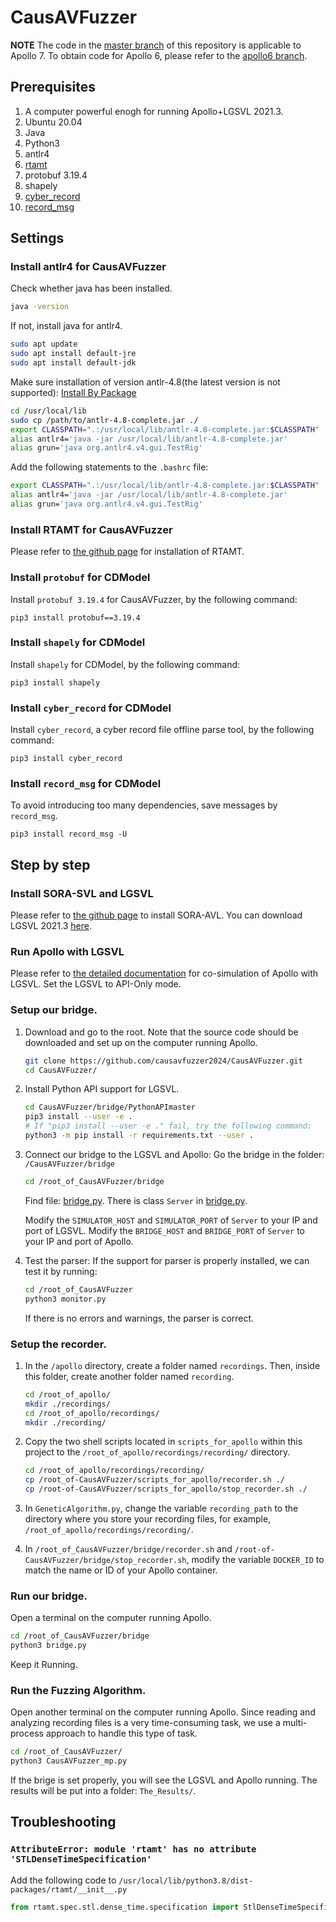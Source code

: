 # CausAVFuzzer

**NOTE** The code in the [master branch](https://github.com/causavfuzzer2024/CausAVFuzzer/tree/master) of this repository is applicable to Apollo 7. To obtain code for Apollo 6, please refer to the [apollo6 branch](https://github.com/causavfuzzer2024/CausAVFuzzer/tree/apollo6).


## Prerequisites
1. A computer powerful enogh for running Apollo+LGSVL 2021.3. 
2. Ubuntu 20.04
3. Java
4. Python3
5. antlr4
6. [rtamt](https://github.com/nickovic/rtamt)
7. protobuf 3.19.4
8. shapely
9. [cyber_record](https://github.com/daohu527/cyber_record)
10. [record_msg](https://github.com/daohu527/record_msg)



## Settings

### Install antlr4 for CausAVFuzzer
Check whether java has been installed. 
```bash
java -version
```
If not, install java for antlr4. 
```bash
sudo apt update
sudo apt install default-jre
sudo apt install default-jdk
```

Make sure installation of version antlr-4.8(the latest version is not supported):
[Install By Package](https://www.antlr.org/download/antlr-4.8-complete.jar)
```bash
cd /usr/local/lib
sudo cp /path/to/antlr-4.8-complete.jar ./
export CLASSPATH=".:/usr/local/lib/antlr-4.8-complete.jar:$CLASSPATH"
alias antlr4='java -jar /usr/local/lib/antlr-4.8-complete.jar'
alias grun='java org.antlr4.v4.gui.TestRig'
```
Add the following statements to the `.bashrc` file: 
```bash
export CLASSPATH=".:/usr/local/lib/antlr-4.8-complete.jar:$CLASSPATH"
alias antlr4='java -jar /usr/local/lib/antlr-4.8-complete.jar'
alias grun='java org.antlr4.v4.gui.TestRig'
```

### Install RTAMT for CausAVFuzzer
Please refer to [the github page](https://github.com/nickovic/rtamt) for installation of RTAMT.

### Install `protobuf` for CDModel
Install `protobuf 3.19.4` for CausAVFuzzer, by the following command: 
```shell
pip3 install protobuf==3.19.4
```

### Install `shapely` for CDModel
Install `shapely` for CDModel, by the following command: 
```shell
pip3 install shapely
```

### Install `cyber_record` for CDModel
Install `cyber_record`, a cyber record file offline parse tool, by the following command: 
```shell
pip3 install cyber_record
```

### Install `record_msg` for CDModel
To avoid introducing too many dependencies, save messages by `record_msg`.
```shell
pip3 install record_msg -U
```



## Step by step

### Install SORA-SVL and LGSVL

Please refer to [the github page](https://github.com/YuqiHuai/SORA-SVL) to install SORA-AVL. 
You can download LGSVL 2021.3 [here](https://github.com/lgsvl/simulator/releases/tag/2021.3). 

### Run Apollo with LGSVL
Please refer to [the detailed documentation](https://unity-proj.github.io/lgsvl/apollo-master-instructions/) for co-simulation of Apollo with LGSVL.
Set the LGSVL to API-Only mode.

### Setup our bridge.
1. Download and go to the root. Note that the source code should be downloaded and set up on the computer running Apollo.
	```bash
	git clone https://github.com/causavfuzzer2024/CausAVFuzzer.git
	cd CausAVFuzzer/
	```
2. Install Python API support for LGSVL.
	```bash
	cd CausAVFuzzer/bridge/PythonAPImaster
	pip3 install --user -e .  
	# If "pip3 install --user -e ." fail, try the following command:
	python3 -m pip install -r requirements.txt --user .
	```

3. Connect our bridge to the LGSVL and Apollo:
	Go the bridge in the folder: `/CausAVFuzzer/bridge`
	```bash
	cd /root_of_CausAVFuzzer/bridge
	```
	Find file: [bridge.py](./bridge/bridge.py).
	There is class `Server` in [bridge.py](./bridge/bridge.py). 

	Modify the `SIMULATOR_HOST` and `SIMULATOR_PORT` of `Server` to your IP and port of LGSVL.
	Modify the `BRIDGE_HOST` and `BRIDGE_PORT` of `Server` to your IP and port of Apollo.
	
4. Test the parser:
	If the support for parser is properly installed, we can test it by running:
	```bash
	cd /root_of_CausAVFuzzer
	python3 monitor.py
	```
	If there is no errors and warnings, the parser is correct.

### Setup the recorder. 
1. In the `/apollo` directory, create a folder named `recordings`. Then, inside this folder, create another folder named `recording`.
   ```bash
   cd /root_of_apollo/
   mkdir ./recordings/
   cd /root_of_apollo/recordings/
   mkdir ./recording/
   ```
   
2. Copy the two shell scripts located in `scripts_for_apollo` within this project to the `/root_of_apollo/recordings/recording/` directory.
   ```bash
   cd /root_of_apollo/recordings/recording/
   cp /root_of-CausAVFuzzer/scripts_for_apollo/recorder.sh ./
   cp /root-of-CausAVFuzzer/scripts_for_apollo/stop_recorder.sh ./
   ```
   
3. In `GeneticAlgorithm.py`, change the variable `recording_path` to the directory where you store your recording files, for example, `/root_of_apollo/recordings/recording/`. 
   
4. In `/root_of_CausAVFuzzer/bridge/recorder.sh` and `/root-of-CausAVFuzzer/bridge/stop_recorder.sh`, modify the variable `DOCKER_ID` to match the name or ID of your Apollo container.

### Run our bridge.
Open a terminal on the computer running Apollo.
```bash
cd /root_of_CausAVFuzzer/bridge
python3 bridge.py
```
Keep it Running.

### Run the Fuzzing Algorithm.
Open another terminal on the computer running Apollo. 
Since reading and analyzing recording files is a very time-consuming task, we use a multi-process approach to handle this type of task.
```bash
cd /root_of_CausAVFuzzer/
python3 CausAVFuzzer_mp.py
```
If the brige is set properly, you will see the LGSVL and Apollo running. The results will be put into a folder: `The_Results/`.



## Troubleshooting

### `AttributeError: module 'rtamt' has no attribute 'STLDenseTimeSpecification'`

Add the following code to `/usr/local/lib/python3.8/dist-packages/rtamt/__init__.py`
```python
from rtamt.spec.stl.dense_time.specification import StlDenseTimeSpecification as STLDenseTimeSpecification
```